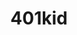 ---
title: 401kid
description:

#project-hero
project-hero-image: /assets/imgs/401kid-cover.jpg
project-title: 401kid Landing Page

#project information
client-header: Client
client-text: Internal Project
responsibilities-header: Responsibilities
responsibilities-text: Research, UI Design, Illustration, Copywriting
tools-header: Tools
tools-text: Sketch, Illustrator

#project sections
problem-header: Problem
problem-text: |
  kjcnkhvnjsdalfsjdkjefsnajfndajndwkwjwkjfnwjacnjansdkjnskkjdsjcndjskvnekvjkejdscjscjsd

  fljnkfhefbnjlaksnvkerwoiefajcaklsfajfdreowiejfwkdkldwq
project-goal-header: Project Goal
project-goal-text: |
  kjcnkhvnjsdalfsjdkjefsnajfndajndwkwjwkjfnwjacnjansdkjnskkjdsjcndjskvnekvjkejdscjscjsd

  fljnkfhefbnjlaksnvkerwoiefajcaklsfajfdreowiejfwkdkldwq

  kjcnkhvnjsdalfsjdkjefsnajfndajndwkwjwkjfnwjacnjansdkjnskkjdsjcndjskvnekvjkejdscjscjsd

  fljnkfhefbnjlaksnvkerwoiefajcaklsfajfdreowiejfwkdkldwq
solution-header: Solution
solution-text: |
  kjcnkhvnjsdalfsjdkjefsnajfndajndwkwjwkjfnwjacnjansdkjnskkjdsjcndjskvnekvjkejdscjscjsd

  fljnkfhefbnjlaksnvkerwoiefajcaklsfajfdreowiejfwkdkldwq

  kjcnkhvnjsdalfsjdkjefsnajfndajndwkwjwkjfnwjacnjansdkjnskkjdsjcndjskvnekvjkejdscjscjsd

  fljnkfhefbnjlaksnvkerwoiefajcaklsfajfdreowiejfwkdkldwq

  kjcnkhvnjsdalfsjdkjefsnajfndajndwkwjwkjfnwjacnjansdkjnskkjdsjcndjskvnekvjkejdscjscjsd

  fljnkfhefbnjlaksnvkerwoiefajcaklsfajfdreowiejfwkdkldwq
process-header: Process
process-text: |
  kjcnkhvnjsdalfsjdkjefsnajfndajndwkwjwkjfnwjacnjansdkjnskkjdsjcndjskvnekvjkejdscjscjsd

  fljnkfhefbnjlaksnvkerwoiefajcaklsfajfdreowiejfwkdkldwq
  kjcnkhvnjsdalfsjdkjefsnajfndajndwkwjwkjfnwjacnjansdkjnskkjdsjcndjskvnekvjkejdscjscjsd

  fljnkfhefbnjlaksnvkerwoiefajcaklsfajfdreowiejfwkdkldwq


#project images
image-1-caption: // 401Kid landing page
image-1: /assets/imgs/401kid-1.png

image-2-caption: // 401Kid login overlay
image-2: /assets/imgs/401kid-2.png

image-3-caption:
image-3:

image-4-caption:
image-4:

image-5-caption:
image-5:

image-6-caption:
image-6:

image-7-caption:
image-7:

# settings
layout: single/work
permalink: /work/401kid/
---